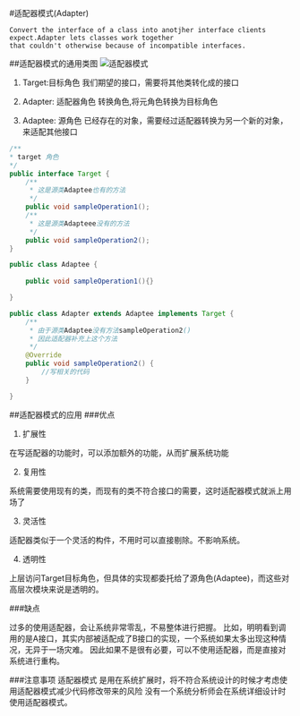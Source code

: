 #适配器模式(Adapter)

```
Convert the interface of a class into anotjher interface clients expect.Adapter lets classes work together 
that couldn't otherwise because of incompatible interfaces.
```
##适配器模式的通用类图
![适配器模式](./img/adapter.png)

1. Target:目标角色
我们期望的接口，需要将其他类转化成的接口

2. Adapter: 适配器角色
转换角色,将元角色转换为目标角色

3. Adaptee: 源角色
已经存在的对象，需要经过适配器转换为另一个新的对象，来适配其他接口

```java
/**
* target 角色
*/
public interface Target {
    /**
     * 这是源类Adaptee也有的方法
     */
    public void sampleOperation1(); 
    /**
     * 这是源类Adapteee没有的方法
     */
    public void sampleOperation2(); 
}

```

```java
public class Adaptee {
    
    public void sampleOperation1(){}

}
```

```java
public class Adapter extends Adaptee implements Target {
    /**
     * 由于源类Adaptee没有方法sampleOperation2()
     * 因此适配器补充上这个方法
     */
    @Override
    public void sampleOperation2() {
        //写相关的代码
    }

}
```

##适配器模式的应用
###优点

1. 扩展性

在写适配器的功能时，可以添加额外的功能，从而扩展系统功能

2. 复用性

系统需要使用现有的类，而现有的类不符合接口的需要，这时适配器模式就派上用场了

3. 灵活性

适配器类似于一个灵活的构件，不用时可以直接剔除。不影响系统。

4. 透明性

上层访问Target目标角色，但具体的实现都委托给了源角色(Adaptee)，而这些对高层次模块来说是透明的。

###缺点

过多的使用适配器，会让系统非常零乱，不易整体进行把握。
比如，明明看到调用的是A接口，其实内部被适配成了B接口的实现，一个系统如果太多出现这种情况，无异于一场灾难。
因此如果不是很有必要，可以不使用适配器，而是直接对系统进行重构。

###注意事项
适配器模式 是用在系统扩展时，将不符合系统设计的时候才考虑使用适配器模式减少代码修改带来的风险
没有一个系统分析师会在系统详细设计时使用适配器模式。






